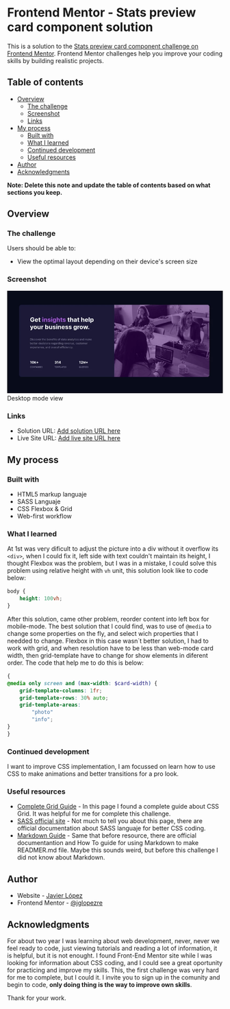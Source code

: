 # Frontend Mentor - Stats preview card component solution

This is a solution to the [Stats preview card component challenge on Frontend Mentor](https://www.frontendmentor.io/challenges/stats-preview-card-component-8JqbgoU62). Frontend Mentor challenges help you improve your coding skills by building realistic projects. 

## Table of contents

- [Overview](#overview)
  - [The challenge](#the-challenge)
  - [Screenshot](#screenshot)
  - [Links](#links)
- [My process](#my-process)
  - [Built with](#built-with)
  - [What I learned](#what-i-learned)
  - [Continued development](#continued-development)
  - [Useful resources](#useful-resources)
- [Author](#author)
- [Acknowledgments](#acknowledgments)

**Note: Delete this note and update the table of contents based on what sections you keep.**

## Overview

### The challenge

Users should be able to:

- View the optimal layout depending on their device's screen size

### Screenshot

![desktop mode picture](/screenshots/desktop-mode.webp)  
Desktop mode view

### Links

- Solution URL: [Add solution URL here](https://github.com/jglopezre/web-responsive-html-and-scss-infocard.git)
- Live Site URL: [Add live site URL here](https://jglopezre.github.io/web-responsive-html-and-scss-infocard/)

## My process

### Built with

- HTML5 markup languaje
- SASS Languaje
- CSS Flexbox & Grid
- Web-first workflow

### What I learned

At 1st was very dificult to adjust the picture into a div without it overflow its `<div>`, when I could fix it, left side with text couldn't maintain its height, I thought Flexbox was the problem, but I was in a mistake, I could solve this problem using relative height with `vh` unit, this solution look like to code below:

```scss
body {
    height: 100vh;
}
```

After this solution, came other problem, reorder content into left box for mobile-mode. The best solution that I could find, was to use of `@media` to change some properties on the fly, and select wich properties that I needded to change. Flexbox in this case wasn´t better solution, I had to work with grid, and when resolution have to be less than web-mode card width, then grid-template have to change for show elements in diferent order. The code that help me to do this is below:

```scss
{
@media only screen and (max-width: $card-width) {  
	grid-template-columns: 1fr;  
	grid-template-rows: 30% auto;  
	grid-template-areas:  
	    "photo"  
	    "info";  
}
}
```

### Continued development

I want to improve CSS implementation, I am focussed on learn how to use CSS to make animations and better transitions for a pro look.

### Useful resources

- [Complete Grid Guide](https://css-tricks.com/snippets/css/complete-guide-grid/) - In this page I found a complete guide about CSS Grid. It was helpful for me for complete this challenge.
- [SASS official site](https://sass-lang.com/) - Not much to tell you about this page, there are official documentation about SASS languaje for better CSS coding.
- [Markdown Guide](https://www.markdownguide.org/) - Same that before resource, there are official documentantion and How To guide for using Markdown to make READMER.md file. Maybe this sounds weird, but before this challenge I did not know about Markdown. 

## Author

- Website - [Javier López](http://javierglopezreques.tk/)
- Frontend Mentor - [@jglopezre](https://www.frontendmentor.io/profile/jglopezre)

## Acknowledgments

For about two year I was learning about web development, never, never we feel ready to code, just viewing tutorials and reading a lot of information, it is helpful, but it is not enought. I found Front-End Mentor site while I was looking for information about CSS coding, and I could see a great oportunity for practicing and improve my skills. This, the first challenge was very hard for me to complete, but I could it. I invite you to sign up in the comunity and begin to code, **only doing thing is the way to improve own skills**.

Thank for your work.
